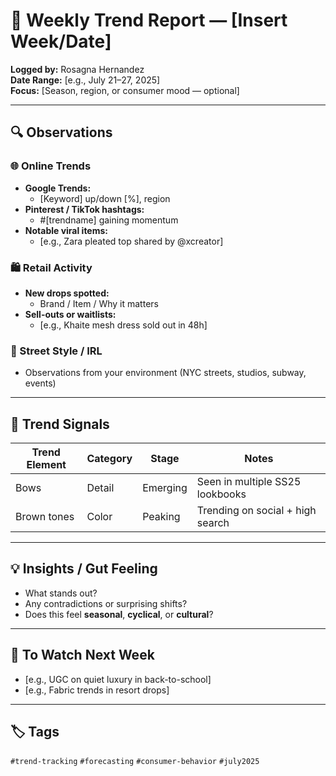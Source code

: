 # 🧾 Weekly Trend Report — [Insert Week/Date]

**Logged by:** Rosagna Hernandez  
**Date Range:** [e.g., July 21–27, 2025]  
**Focus:** [Season, region, or consumer mood — optional]

---

## 🔍 Observations

### 🌐 Online Trends
- **Google Trends:**
  - [Keyword] up/down [%], region
- **Pinterest / TikTok hashtags:**
  - #[trendname] gaining momentum
- **Notable viral items:**  
  - [e.g., Zara pleated top shared by @xcreator]

### 🛍️ Retail Activity
- **New drops spotted:**
  - Brand / Item / Why it matters
- **Sell-outs or waitlists:**
  - [e.g., Khaite mesh dress sold out in 48h]

### 🧥 Street Style / IRL
- Observations from your environment (NYC streets, studios, subway, events)

---

## 🎨 Trend Signals

| Trend Element | Category | Stage | Notes |
|---------------|----------|--------|-------|
| Bows | Detail | Emerging | Seen in multiple SS25 lookbooks |
| Brown tones | Color | Peaking | Trending on social + high search |

---

## 💡 Insights / Gut Feeling

- What stands out?
- Any contradictions or surprising shifts?
- Does this feel **seasonal**, **cyclical**, or **cultural**?

---

## 📌 To Watch Next Week

- [e.g., UGC on quiet luxury in back-to-school]
- [e.g., Fabric trends in resort drops]

---

## 🏷️ Tags
`#trend-tracking` `#forecasting` `#consumer-behavior` `#july2025`

